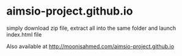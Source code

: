 # aimsio-project.github.io

simply download zip file, extract all into the same folder and launch index.html file

Also available at http://moonisahmed.com/aimsio-project.github.io 
